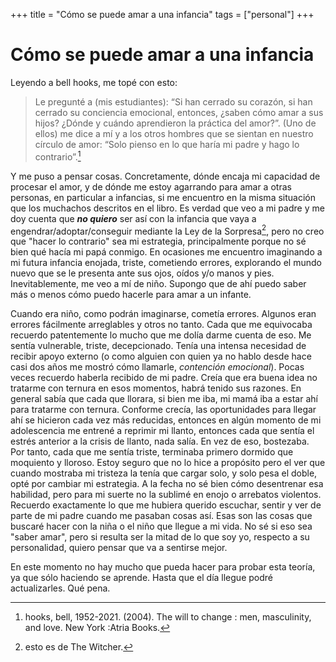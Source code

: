 +++
title = "Cómo se puede amar a una infancia"
tags = ["personal"]
+++

# Cómo se puede amar a una infancia


Leyendo a bell hooks, me topé con esto:

> Le pregunté a (mis estudiantes): “Si han cerrado su corazón, si han cerrado su conciencia emocional, 
> entonces, ¿saben cómo amar a sus hijos? ¿Dónde y cuándo aprendieron la práctica del amor?”. 
> (Uno de ellos) me dice a mí y a los otros hombres que se sientan en nuestro círculo de amor: “Solo pienso
> en lo que haría mi padre y hago lo contrario”.[^1]

Y me puso a pensar cosas. Concretamente, dónde encaja mi capacidad de procesar el amor, y de dónde me estoy agarrando para amar a otras personas, en particular a infancias, si me encuentro en la misma situación que los muchachos descritos en el libro. Es verdad que veo a mi padre y me doy cuenta que **_no quiero_** ser así con la infancia que vaya a engendrar/adoptar/conseguir mediante la Ley de la Sorpresa[^2], pero no creo que "hacer lo contrario" sea mi estrategia, principalmente porque no sé bien qué hacía mi papá conmigo. En ocasiones me encuentro imaginando a mi futura infancia enojada, triste, cometiendo errores, explorando el mundo nuevo que se le presenta ante sus ojos, oídos y/o manos y pies. Inevitablemente, me veo a mí de niño. Supongo que de ahí puedo saber más o menos cómo puedo hacerle para amar a un infante.

Cuando era niño, como podrán imaginarse, cometía errores. Algunos eran errores fácilmente arreglables y otros no tanto. Cada que me equivocaba recuerdo patentemente lo mucho que me dolía darme cuenta de eso. Me sentía vulnerable, triste, decepcionado. Tenía una intensa necesidad de recibir apoyo externo (o como alguien con quien ya no hablo desde hace casi dos años me mostró cómo llamarle, _contención emocional_). Pocas veces recuerdo haberla recibido de mi padre. Creía que era buena idea no tratarme con ternura en esos momentos, habrá tenido sus razones. En general sabía que cada que llorara, si bien me iba, mi mamá iba a estar ahí para tratarme con ternura. Conforme crecía, las oportunidades para llegar ahí se hicieron cada vez más reducidas, entonces en algún momento de mi adolescencia me entrené a reprimir mi llanto, entonces cada que sentía el estrés anterior a la crisis de llanto, nada salía. En vez de eso, bostezaba. Por tanto, cada que me sentía triste, terminaba primero dormido que moquiento y lloroso. Estoy seguro que no lo hice a propósito pero el ver que cuando mostraba mi tristeza la tenía que cargar solo, y solo pesa el doble, opté por cambiar mi estrategia. A la fecha no sé bien cómo desentrenar esa habilidad, pero para mi suerte no la sublimé en enojo o arrebatos violentos. Recuerdo exactamente lo que me hubiera querido escuchar, sentir y ver de parte de mi padre cuando me pasaban cosas así. Esas son las cosas que buscaré hacer con la niña o el niño que llegue a mi vida. No sé si eso sea "saber amar", pero si resulta ser la mitad de lo que soy yo, respecto a su personalidad, quiero pensar que va a sentirse mejor. 

En este momento no hay mucho que pueda hacer para probar esta teoría, ya que sólo haciendo se aprende. Hasta que el día llegue podré actualizarles. Qué pena.

[^1]: hooks, bell, 1952-2021. (2004). The will to change : men, masculinity, and love. New York :Atria Books.
[^2]: esto es de The Witcher.